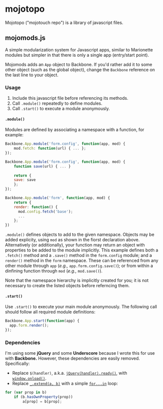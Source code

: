 # mojotopo

Mojotopo ("mojotouch repo") is a library of javascript files.

## mojomods.js
A simple modularization system for Javascript apps, similar to Marionette modules but simpler in that there is only a single app (entry/start point).

Mojomods adds an `App` object to Backbone. If you'd rather add it to some other object (such as the global object), change the `Backbone` reference on the last line to your object.

### Usage

1. Include this javascript file before referencing its methods.
2. Call `.module()` repeatedly to define modules.
3. Call `.start()` to execute a module anonymously.

#### `.module()`

Modules are defined by associating a namespace with a function, for example:

```javascript
Backbone.App.module('form.config', function(app, mod) {
	mod.fetch: function(url) { ... };
});

Backbone.App.module('form.config', function(app, mod) {
	function save(url) { ... }
	
	return {
    save: save
	};
});

Backbone.App.module('form', function(app, mod) {
	return {
    render: function() {
      mod.config.fetch('base');
      ...
	};
})
```

`.module()` defines objects to add to the given namespace. Objects may be added explicity, using `mod` as shown in the fiorst declaration above. Alternatively (or additionally), your function may return an object with properties to be added to the module implicitly. This example defines both a `.fetch()` method and a `.save()` method in the `form.config` module; and a `render()` method in the `form` namespace.  These can be referenced from any other module through `app` (*e.g.,* `app.form.config.save()`); or from within a dinfining function through `mod` (*e.g.,* `mod.save()`).

Note that the namespace hierarchy is implicitly created for you; it is not necessary to create the listed objects before referncing them.

#### `.start()`

Use `.start()` to execute your main module anonymously. The following call should follow all required module definitions:

```javascript
Backbone.App.start(function(app) {
  app.form.render();
});
```

### Dependencies

I'm using some **jQuery** and some **Underscore** because I wrote this for use with **Backbone.** However, these dependencies are easily removed. Specifically:
* Replace `$(handler)`, a.k.a. [`jQuery(handler).ready()`](https://api.jquery.com/ready/), with [`window.onload()`]().
* Replace [`_.extend(a, b)`](http://underscorejs.org/#extend) with a simple [`for...in`](https://developer.mozilla.org/en-US/docs/Web/JavaScript/Reference/Statements/for...in) loop:

```javascript
for (var prop in b)
	if (b.hasOwnProperty(prop))
		a[prop] = b[prop];
```
